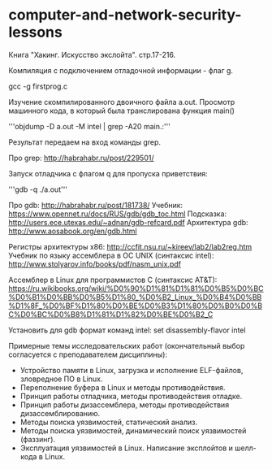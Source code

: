 # computer-and-network-security-lessons

Книга "Хакинг. Искусство экслойта". стр.17-216.

Компиляция с подключением отладочной информации - флаг g.

gcc -g firstprog.c 

Изучение скомпилированного двоичного файла a.out.
Просмотр машинного кода, в который была транслирована функция main()

'''objdump -D a.out -M intel | grep -A20 main.:'''

Результат передаем на вход команды grep. 

Про grep: http://habrahabr.ru/post/229501/

Запуск отладчика с флагом q для пропуска приветствия:

'''gdb -q ./a.out'''

Про gdb: http://habrahabr.ru/post/181738/
Учебник: https://www.opennet.ru/docs/RUS/gdb/gdb_toc.html
Подсказка: http://users.ece.utexas.edu/~adnan/gdb-refcard.pdf
Архитектура gdb: http://www.aosabook.org/en/gdb.html

Регистры архитектуры x86: http://ccfit.nsu.ru/~kireev/lab2/lab2reg.htm
Учебник по языку ассемблера в ОС UNIX (синтаксис intel): http://www.stolyarov.info/books/pdf/nasm_unix.pdf

Ассемблер в Linux для программистов C (синтаксис AT&T): https://ru.wikibooks.org/wiki/%D0%90%D1%81%D1%81%D0%B5%D0%BC%D0%B1%D0%BB%D0%B5%D1%80_%D0%B2_Linux_%D0%B4%D0%BB%D1%8F_%D0%BF%D1%80%D0%BE%D0%B3%D1%80%D0%B0%D0%BC%D0%BC%D0%B8%D1%81%D1%82%D0%BE%D0%B2_C

Установить для gdb формат команд intel:
set disassembly-flavor intel


Примерные темы исследовательских работ (окончательный выбор согласуется с преподавателем дисциплины):

- Устройство памяти в Linux, загрузка и исполнение ELF-файлов, зловредное ПО в Linux.
- Переполнение буфера в Linux и методы противодействия.
- Принцип работы отладчика, методы противодействия отладке.
- Принцип работы дизассемблера, методы противодействия дизассемблированию.
- Методы поиска уязвимостей, статический анализ.
- Методы поиска уязвимостей, динамический поиск уязвимостей (фаззинг).
- Эксплуатация уязвимостей в Linux. Написание эксплойтов и шелл-кода в Linux.

